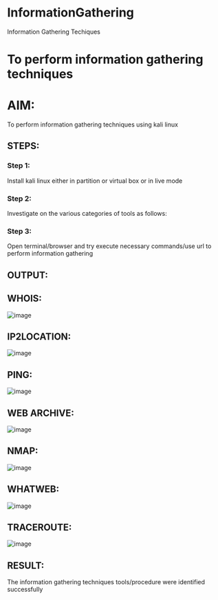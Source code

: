 # InformationGathering
Information Gathering Techiques

# To perform information gathering techniques

# AIM:

To perform information gathering techniques using kali linux 

## STEPS:

### Step 1:

Install kali linux either in partition or virtual box or in live mode

### Step 2:

Investigate on the various categories of tools as follows:

### Step 3:
Open terminal/browser and try execute necessary commands/use url to perform information gathering


## OUTPUT:

## WHOIS:

![image](https://github.com/user-attachments/assets/fe0b3bab-a9df-494d-90ab-a65532f98f92)

## IP2LOCATION:

![image](https://github.com/user-attachments/assets/23fae2f5-540d-4896-a432-697e2a77dfcd)

## PING:

![image](https://github.com/user-attachments/assets/63ac8d18-9a29-404f-b062-71b3bd3bdf63)

## WEB ARCHIVE:

![image](https://github.com/user-attachments/assets/c5c95861-9ffb-42c1-b3b5-4691fc249188)

## NMAP:

![image](https://github.com/user-attachments/assets/8183a096-fb75-4dc8-bf8f-bc05ca1430b6)

## WHATWEB:

![image](https://github.com/user-attachments/assets/8c388d2d-6dfd-4cf7-a171-e025d3e4302a)

## TRACEROUTE:

![image](https://github.com/user-attachments/assets/41a22b27-5ce3-4770-ba75-8a58cca255db)

## RESULT:
The information gathering techniques tools/procedure were  identified successfully
